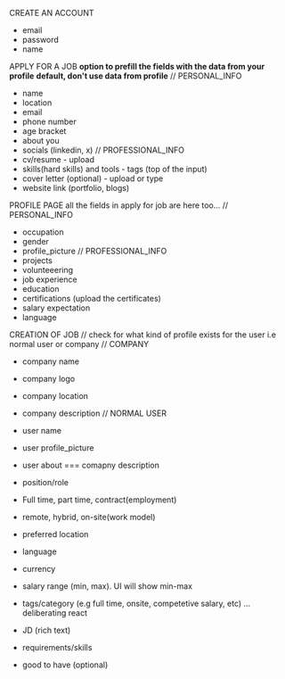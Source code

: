 CREATE AN ACCOUNT
- email
- password
- name

APPLY FOR A JOB
**option to prefill the fields with the data from your profile**
**default, don't use data from profile**
// PERSONAL_INFO
- name
- location
- email
- phone number
- age bracket
- about you
- socials (linkedin, x)
// PROFESSIONAL_INFO
- cv/resume - upload
- skills(hard skills) and tools - tags (top of the input)
- cover letter (optional) - upload or type
- website link (portfolio, blogs)

PROFILE PAGE
all the fields in apply for job are here too...
// PERSONAL_INFO
- occupation
- gender
- profile_picture
// PROFESSIONAL_INFO
- projects
- volunteeering
- job experience
- education
- certifications (upload the certificates)
- salary expectation
- language

CREATION OF JOB
// check for what kind of profile exists for the user i.e normal user or company
// COMPANY
- company name
- company logo
- company location
- company description
// NORMAL USER
- user name
- user profile_picture
- user about === comapny description

- position/role
- Full time, part time, contract(employment)
- remote, hybrid, on-site(work model)
- preferred location
- language
- currency
- salary range (min, max). UI will show min-max
- tags/category (e.g full time, onsite, competetive salary, etc) ... deliberating
  react

- JD (rich text)
- requirements/skills
- good to have (optional)